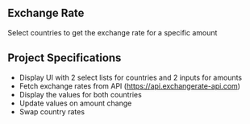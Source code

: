 ## Exchange Rate

Select countries to get the exchange rate for a specific amount  

## Project Specifications

- Display UI with 2 select lists for countries and 2 inputs for amounts  
- Fetch exchange rates from API (https://api.exchangerate-api.com)  
- Display the values for both countries  
- Update values on amount change  
- Swap country rates  
